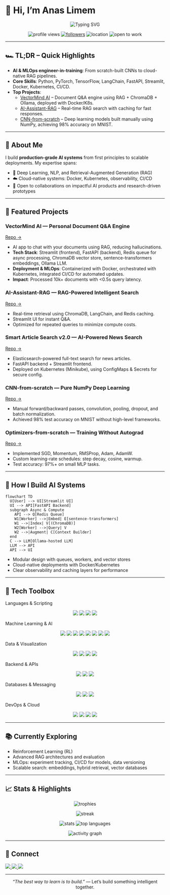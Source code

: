 # 👋 Hi, I’m **Anas Limem**

<p align="center">
  <img src="https://readme-typing-svg.demolab.com?font=Fira+Code&pause=1200&color=00E7FF&center=true&vCenter=true&width=900&lines=AI+Engineer-in-the-Making;Turning+Math+into+Machines;RAG+%7C+MLOps+%7C+Deep+Learning;From+first+principles+to+production" alt="Typing SVG" />
</p>

<p align="center">
  <img src="https://komarev.com/ghpvc/?username=anaslimem&label=Profile+views&color=0e75b6&style=flat-square" alt="profile views" />
  <a href="https://github.com/anaslimem?tab=followers"><img alt="followers" src="https://img.shields.io/github/followers/anaslimem?style=flat-square&color=blue" /></a>
  <img alt="location" src="https://img.shields.io/badge/Tunis-Tunisia-ff4757?style=flat-square" />
  <img alt="open to work" src="https://img.shields.io/badge/Open%20to%20Work-Yes-success?style=flat-square" />
</p>

---

## 🏎️ TL;DR – Quick Highlights

- **AI & MLOps engineer-in-training**: From scratch-built CNNs to cloud-native RAG pipelines.  
- **Core Skills**: Python, PyTorch, TensorFlow, LangChain, FastAPI, Streamlit, Docker, Kubernetes, CI/CD.  
- **Top Projects**:  
  - [VectorMind AI](https://github.com/anaslimem/VectorMind-AI) – Document Q&A engine using RAG + ChromaDB + Ollama, deployed with Docker/K8s.  
  - [AI-Assistant-RAG](https://github.com/anaslimem/AI-Assistant-RAG) – Real-time RAG search with caching for fast responses.  
  - [CNN-from-scratch](https://github.com/anaslimem/CNN-from-scratch) – Deep learning models built manually using NumPy, achieving 98% accuracy on MNIST.  

---

## 🚀 About Me

I build **production-grade AI systems** from first principles to scalable deployments. My expertise spans:  

- 🧠 Deep Learning, NLP, and Retrieval-Augmented Generation (RAG)  
- ☁️ Cloud-native systems: Docker, Kubernetes, observability, CI/CD  
- 🤝 Open to collaborations on impactful AI products and research-driven prototypes  

---

## 🌟 Featured Projects

### **VectorMind AI — Personal Document Q&A Engine**
[Repo →](https://github.com/anaslimem/VectorMind-AI)  
- AI app to chat with your documents using RAG, reducing hallucinations.  
- **Tech Stack**: Streamlit (frontend), FastAPI (backend), Redis queue for async processing, ChromaDB vector store, sentence-transformers embeddings, Ollama LLM.  
- **Deployment & MLOps**: Containerized with Docker, orchestrated with Kubernetes, integrated CI/CD for automated updates.  
- **Impact**: Processed 10k+ documents with <0.5s query latency.  

### **AI-Assistant-RAG — RAG-Powered Intelligent Search**
[Repo →](https://github.com/anaslimem/AI-Assistant-RAG)  
- Real-time retrieval using ChromaDB, LangChain, and Redis caching.  
- Streamlit UI for instant Q&A.  
- Optimized for repeated queries to minimize compute costs.  

### **Smart Article Search v2.0 — AI-Powered News Search**
[Repo →](https://github.com/anaslimem/Smart-Article-Search)  
- Elasticsearch-powered full-text search for news articles.  
- FastAPI backend + Streamlit frontend.  
- Deployed on Kubernetes (Minikube), using ConfigMaps & Secrets for secure config.  

### **CNN-from-scratch — Pure NumPy Deep Learning**
[Repo →](https://github.com/anaslimem/CNN-from-scratch)  
- Manual forward/backward passes, convolution, pooling, dropout, and batch normalization.  
- Achieved 98% test accuracy on MNIST without high-level frameworks.  

### **Optimizers-from-scratch — Training Without Autograd**
[Repo →](https://github.com/anaslimem/Optimizers-from-scratch)  
- Implemented SGD, Momentum, RMSProp, Adam, AdamW.  
- Custom learning-rate schedules: step decay, cosine, warmup.  
- Test accuracy: 97%+ on small MLP tasks.  

---

## 🧭 How I Build AI Systems

```mermaid
flowchart TD
  U[User] --> UI[Streamlit UI]
  UI --> API[FastAPI Backend]
  subgraph Async & Compute
    API --> Q[Redis Queue]
    W1[Worker] -->|Embed| E[sentence-transformers]
    W1 -->|Index| V[(ChromaDB)]
    W2[Worker] -->|Query| V
    W2 -->|Augment| C[Context Builder]
  end
  C --> LLM[Ollama-hosted LLM]
  LLM --> API
  API --> UI
```

- Modular design with queues, workers, and vector stores
- Cloud-native deployments with Docker/Kubernetes
- Clear observability and caching layers for performance

---

## 🧰 Tech Toolbox

Languages & Scripting
<p align="center"> <img src="https://img.shields.io/badge/Python-3776AB?logo=python&logoColor=white&style=for-the-badge" /> <img src="https://img.shields.io/badge/Java-007396?logo=openjdk&logoColor=white&style=for-the-badge" /> <img src="https://img.shields.io/badge/SQL-4479A1?logo=postgresql&logoColor=white&style=for-the-badge" /> <img src="https://img.shields.io/badge/Bash-4EAA25?logo=gnubash&logoColor=white&style=for-the-badge" /> </p>
Machine Learning & AI
<p align="center"> <img src="https://img.shields.io/badge/PyTorch-EE4C2C?logo=pytorch&logoColor=white&style=for-the-badge" /> <img src="https://img.shields.io/badge/TensorFlow-FF6F00?logo=tensorflow&logoColor=white&style=for-the-badge" /> <img src="https://img.shields.io/badge/scikit--learn-F7931E?logo=scikitlearn&logoColor=white&style=for-the-badge" /> <img src="https://img.shields.io/badge/sentence--transformers-1E90FF?style=for-the-badge" /> <img src="https://img.shields.io/badge/LangChain-0C8CE9?style=for-the-badge" /> <img src="https://img.shields.io/badge/Ollama-000000?style=for-the-badge" /> <img src="https://img.shields.io/badge/FAISS-005F9E?style=for-the-badge" /> <img src="https://img.shields.io/badge/ChromaDB-FF0080?style=for-the-badge" /> </p>
Data & Visualization
<p align="center"> <img src="https://img.shields.io/badge/Pandas-150458?logo=pandas&logoColor=white&style=for-the-badge" /> <img src="https://img.shields.io/badge/NumPy-013243?logo=numpy&logoColor=white&style=for-the-badge" /> <img src="https://img.shields.io/badge/Matplotlib-000000?logo=matplotlib&logoColor=white&style=for-the-badge" /> <img src="https://img.shields.io/badge/Elasticsearch-005571?logo=elasticsearch&logoColor=white&style=for-the-badge" /> </p>
Backend & APIs
<p align="center"> <img src="https://img.shields.io/badge/FastAPI-009688?logo=fastapi&logoColor=white&style=for-the-badge" /> <img src="https://img.shields.io/badge/Flask-000000?logo=flask&logoColor=white&style=for-the-badge" /> <img src="https://img.shields.io/badge/Streamlit-FF4B4B?logo=streamlit&logoColor=white&style=for-the-badge" /> </p>
Databases & Messaging
<p align="center"> <img src="https://img.shields.io/badge/PostgreSQL-336791?logo=postgresql&logoColor=white&style=for-the-badge" /> <img src="https://img.shields.io/badge/MongoDB-47A248?logo=mongodb&logoColor=white&style=for-the-badge" /> <img src="https://img.shields.io/badge/Redis-D82C20?logo=redis&logoColor=white&style=for-the-badge" /> </p>
DevOps & Cloud
<p align="center"> <img src="https://img.shields.io/badge/Docker-2496ED?logo=docker&logoColor=white&style=for-the-badge" /> <img src="https://img.shields.io/badge/Kubernetes-326CE5?logo=kubernetes&logoColor=white&style=for-the-badge" /> <img src="https://img.shields.io/badge/GitHub%20Actions-2088FF?logo=githubactions&logoColor=white&style=for-the-badge" /> <img src="https://img.shields.io/badge/Azure%20Blob%20Storage-0078D4?logo=microsoftazure&logoColor=white&style=for-the-badge" /> </p>

---

## 📚 Currently Exploring

- Reinforcement Learning (RL)
- Advanced RAG architectures and evaluation
- MLOps: experiment tracking, CI/CD for models, data versioning
- Scalable search: embeddings, hybrid retrieval, vector databases

---

## 📈 Stats & Highlights

<p align="center">
  <img src="https://github-profile-trophy.vercel.app/?username=anaslimem&theme=radical&no-bg=true&no-frame=true&column=6" alt="trophies" />
</p>

<p align="center">
  <img src="https://streak-stats.demolab.com?user=anaslimem&theme=radical" alt="streak" />
</p>

<p align="center">
  <img src="https://github-readme-stats.vercel.app/api?username=anaslimem&show_icons=true&theme=radical" alt="stats" />
  <img src="https://github-readme-stats.vercel.app/api/top-langs/?username=anaslimem&layout=compact&theme=radical" alt="top languages" />
</p>

<p align="center">
  <img src="https://github-readme-activity-graph.vercel.app/graph?username=anaslimem&theme=react-dark" alt="activity graph" />
</p>

---

## 🤝 Connect

<a href="https://www.linkedin.com/in/anas-limem-2b01702b1/">
  <img src="https://img.shields.io/badge/LinkedIn-0077B5?logo=linkedin&logoColor=white&style=for-the-badge" />
</a>
<a href="https://github.com/anaslimem">
  <img src="https://img.shields.io/badge/GitHub-181717?logo=github&logoColor=white&style=for-the-badge" />
</a>
<a href="http://medium.com/@limemanas0">
  <img src="https://img.shields.io/badge/Medium-12100E?logo=medium&logoColor=white&style=for-the-badge" />
</a>

---

<p align="center"><i>“The best way to learn is to build.”</i> — Let’s build something intelligent together.</p>
